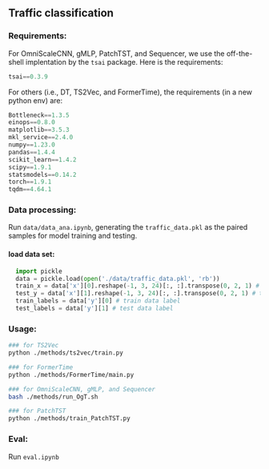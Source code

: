 



## Traffic classification



### Requirements:

For OmniScaleCNN, gMLP, PatchTST, and Sequencer, we use the off-the-shell implentation by the `tsai` package. Here is the requirements:

```python
tsai==0.3.9
```

For others (i.e., DT, TS2Vec, and FormerTime), the requirements (in a new python env) are:

```python
Bottleneck==1.3.5
einops==0.8.0
matplotlib==3.5.3
mkl_service==2.4.0
numpy==1.23.0
pandas==1.4.4
scikit_learn==1.4.2
scipy==1.9.1
statsmodels==0.14.2
torch==1.9.1
tqdm==4.64.1
```



### Data processing:

Run `data/data_ana.ipynb`, generating the `traffic_data.pkl` as the paired samples for model training and testing.

#### load data set:

```python
  import pickle
  data = pickle.load(open('./data/traffic_data.pkl', 'rb'))  
  train_x = data['x'][0].reshape(-1, 3, 24)[:, :].transpose(0, 2, 1) # train data input
  test_y = data['x'][1].reshape(-1, 3, 24)[:, :].transpose(0, 2, 1) # test data input
  train_labels = data['y'][0] # train data label
  test_labels = data['y'][1] # test data label
```



### Usage:

```bash
### for TS2Vec
python ./methods/ts2vec/train.py

### for FormerTime
python ./methods/FormerTime/main.py

### for OmniScaleCNN, gMLP, and Sequencer
bash ./methods/run_OgT.sh

### for PatchTST
python ./methods/train_PatchTST.py
```



### Eval:

Run `eval.ipynb`




